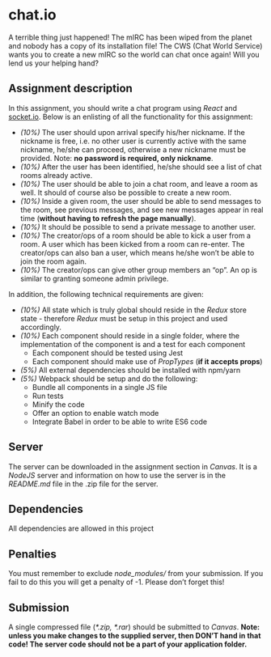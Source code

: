# chat.io
A terrible thing just happened! The mIRC has been wiped from the planet and nobody has a copy of its installation file! 
The CWS (Chat World Service) wants you to create a new mIRC so the world can chat once again! 
Will you lend us your helping hand?

## Assignment description

In this assignment, you should write a chat program using *React* and [socket.io](https://socket.io).
Below is an enlisting of all the functionality for this assignment:

- *(10%)* The user should upon arrival specify his/her nickname. If the nickname is free, i.e. no other user is currently 
active with the same nickname, he/she can proceed, otherwise a new nickname must be provided. 
Note: __no password is required, only nickname__.
- *(10%)* After the user has been identified, he/she should see a list of chat rooms already active.
- *(10%)* The user should be able to join a chat room, and leave a room as well.
It should of course also be possible to create a new room.
- *(10%)* Inside a given room, the user should be able to send messages to the room, see previous messages, 
and see new messages appear in real time (__without having to refresh the page manually__).
- *(10%)* It should be possible to send a private message to another user.
- *(10%)* The creator/ops of a room should be able to kick a user from a room. 
A user which has been kicked from a room can re-enter. 
The creator/ops can also ban a user, which means he/she won’t be able to join the room again.
- *(10%)* The creator/ops can give other group members an “op”. An op is similar to granting someone admin privilege.


In addition, the following technical requirements are given: 

- *(10%)* All state which is truly global should reside in the *Redux* store state - therefore *Redux* must be setup in this 
project and used accordingly.
- *(10%)* Each component should reside in a single folder, where the implementation of the 
component is and a test for each component
    - Each component should be tested using Jest
    - Each component should make use of *PropTypes* (**if it accepts props**)
- *(5%)* All external dependencies should be installed with npm/yarn
- *(5%)* Webpack should be setup and do the following:
    - Bundle all components in a single JS file
    - Run tests
    - Minify the code
    - Offer an option to enable watch mode
    - Integrate Babel in order to be able to write ES6 code

## Server

The server can be downloaded in the assignment section in *Canvas*. It is a *NodeJS* server and information on 
how to use the server is in the *README.md* file in the .zip file for the server.

## Dependencies

All dependencies are allowed in this project

## Penalties

You must remember to exclude *node_modules/* from your submission. If you fail to do this you will get a penalty of -1.
Please don’t forget this!

## Submission

A single compressed file (_*.zip, *.rar_) should be submitted to *Canvas*.
__Note: unless you make changes to the supplied server, then DON’T hand in that code!
The server code should not be a part of your application folder.__
